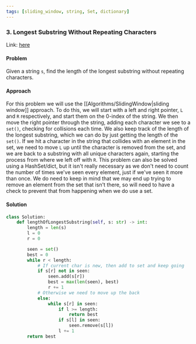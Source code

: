 ```yaml
---
tags: [sliding_window, string, Set, dictionary]
---
```


### 3. Longest Substring Without Repeating Characters

Link: [here](https://leetcode.com/problems/longest-substring-without-repeating-characters/description/)

#### Problem
Given a string `s`, find the length of the longest 
substring without repeating characters.

#### Approach
For this problem we will use the [[Algorithms/SlidingWindow|sliding window]] approach. To do this, we will start with a left and right pointer, `L` and `R` respectively, and start them on the 0-index of the string. We then move the right pointer through the string, adding each character we see to a `set()`, checking for collisions each time. We also keep track of the length of the longest substring, which we can do by just getting the length of the `set()`. 
If we hit a character in the string that collides with an element in the set, we need to move `L` up until the character is removed from the set, and we are back to a substring with all unique characters again, starting the process from where we left off with `R`. 
This problem can also be solved using a HashSet/dict, but it isn't really necessary as we don't need to count the number of times we've seen every element, just if we've seen it more than once. We do need to keep in mind that we may end up trying to remove an element from the set that isn't there, so will need to have a check to prevent that from happening when we do use a set. 
#### Solution
```python 
class Solution:
    def lengthOfLongestSubstring(self, s: str) -> int:
        length = len(s)
        l = 0
        r = 0

        seen = set()
        best = 0
        while r < length:
            # If current char is new, then add to set and keep going
            if s[r] not in seen:
                seen.add(s[r])
                best = max(len(seen), best)
                r += 1
            # Otherwise we need to move up the back
            else: 
                while s[r] in seen:
                    if l >= length:
                        return best
                    if s[l] in seen:
                        seen.remove(s[l])
                    l += 1
        return best
```

